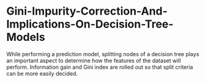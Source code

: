 # Gini-Impurity-Correction-And-Implications-On-Decision-Tree-Models
While performing a prediction model, splitting nodes of a decision tree plays an important aspect to determine how the features of the dataset will perform. Information gain and Gini index are rolled out so that split criteria can be more easily decided. 
